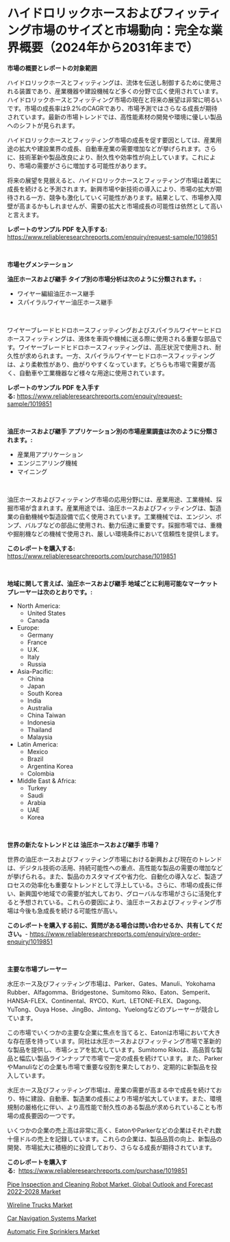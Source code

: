 <p><h1>ハイドロリックホースおよびフィッティング市場のサイズと市場動向：完全な業界概要（2024年から2031年まで）</h1></p><p><strong>市場の概要とレポートの対象範囲</strong></p>
<p><p>ハイドロリックホースとフィッティングは、流体を伝送し制御するために使用される装置であり、産業機器や建設機械など多くの分野で広く使用されています。ハイドロリックホースとフィッティング市場の現在と将来の展望は非常に明るいです。市場の成長率は9.2%のCAGRであり、市場予測ではさらなる成長が期待されています。最新の市場トレンドでは、高性能素材の開発や環境に優しい製品へのシフトが見られます。</p><p>ハイドロリックホースとフィッティング市場の成長を促す要因としては、産業用途の拡大や建設業界の成長、自動車産業の需要増加などが挙げられます。さらに、技術革新や製品改良により、耐久性や効率性が向上しています。これにより、市場の需要がさらに増加する可能性があります。</p><p>将来の展望を見据えると、ハイドロリックホースとフィッティング市場は着実に成長を続けると予測されます。新興市場や新技術の導入により、市場の拡大が期待される一方、競争も激化していく可能性があります。結果として、市場参入障壁が高まるかもしれませんが、需要の拡大と市場成長の可能性は依然として高いと言えます。</p></p>
<p><strong>レポートのサンプル PDF を入手する:</strong> <a href="https://www.reliableresearchreports.com/enquiry/request-sample/1019851">https://www.reliableresearchreports.com/enquiry/request-sample/1019851</a></p>
<p>&nbsp;</p>
<p><strong>市場セグメンテーション</strong></p>
<p><strong>油圧ホースおよび継手 タイプ別の市場分析は次のように分類されます。:</strong></p>
<p><ul><li>ワイヤー編組油圧ホース継手</li><li>スパイラルワイヤー油圧ホース継手</li></ul></p>
<p>&nbsp;</p>
<p><p>ワイヤーブレードヒドロホースフィッティングおよびスパイラルワイヤーヒドロホースフィッティングは、液体を車両や機械に送る際に使用される重要な部品です。ワイヤーブレードヒドロホースフィッティングは、高圧状況で使用され、耐久性が求められます。一方、スパイラルワイヤーヒドロホースフィッティングは、より柔軟性があり、曲がりやすくなっています。どちらも市場で需要が高く、自動車や工業機器など様々な用途に使用されています。</p></p>
<p><strong>レポートのサンプル PDF を入手する:</strong>&nbsp;<a href="https://www.reliableresearchreports.com/enquiry/request-sample/1019851">https://www.reliableresearchreports.com/enquiry/request-sample/1019851</a></p>
<p>&nbsp;</p>
<p><strong> 油圧ホースおよび継手 アプリケーション別の市場産業調査は次のように分類されます。:</strong></p>
<p><ul><li>産業用アプリケーション</li><li>エンジニアリング機械</li><li>マイニング</li></ul></p>
<p>&nbsp;</p>
<p><p>油圧ホースおよびフィッティング市場の応用分野には、産業用途、工業機械、採掘市場が含まれます。産業用途では、油圧ホースおよびフィッティングは、製造業の自動機械や製造設備で広く使用されています。工業機械では、エンジン、ポンプ、バルブなどの部品に使用され、動力伝達に重要です。採掘市場では、重機や掘削機などの機械で使用され、厳しい環境条件において信頼性を提供します。</p></p>
<p><strong>このレポートを購入する:</strong>&nbsp; <a href="https://www.reliableresearchreports.com/purchase/1019851">https://www.reliableresearchreports.com/purchase/1019851</a></p>
<p>&nbsp;</p>
<p><strong>地域に関して言えば、油圧ホースおよび継手 地域ごとに利用可能なマーケットプレーヤーは次のとおりです。:</strong></p>
<p><ul>
    <li>
        North America:
        <ul>
            <li>United States</li>
            <li>Canada</li>
        </ul>
    </li>
    <li>
        Europe:
        <ul>
            <li>Germany</li>
            <li>France</li>
            <li>U.K.</li>
            <li>Italy</li>
            <li>Russia</li>
        </ul>
    </li>
    <li>
        Asia-Pacific:
        <ul>
            <li>China</li>
            <li>Japan</li>
            <li>South Korea</li>
            <li>India</li>
            <li>Australia</li>
            <li>China Taiwan</li>
            <li>Indonesia</li>
            <li>Thailand</li>
            <li>Malaysia</li>
        </ul>
    </li>
    <li>
        Latin America:
        <ul>
            <li>Mexico</li>
            <li>Brazil</li>
            <li>Argentina Korea</li>
            <li>Colombia</li>
        </ul>
    </li>
    <li>
        Middle East & Africa:
        <ul>
            <li>Turkey</li>
            <li>Saudi</li>
            <li>Arabia</li>
            <li>UAE</li>
            <li>Korea</li>
        </ul>
    </li>
    </ul></p>
<p>&nbsp;</p>
<p><strong>世界の新たなトレンドとは 油圧ホースおよび継手 市場？</strong></p>
<p><p>世界の油圧ホースおよびフィッティング市場における新興および現在のトレンドは、デジタル技術の活用、持続可能性への重点、高性能な製品の需要の増加などが挙げられる。また、製品のカスタマイズや省力化、自動化の導入など、製造プロセスの効率化も重要なトレンドとして浮上している。さらに、市場の成長に伴い、新興国や地域での需要が拡大しており、グローバルな市場がさらに活発化すると予想されている。これらの要因により、油圧ホースおよびフィッティング市場は今後も急成長を続ける可能性が高い。</p></p>
<p><strong>このレポートを購入する前に、質問がある場合は問い合わせるか、共有してください。</strong>- <a href="https://www.reliableresearchreports.com/enquiry/pre-order-enquiry/1019851">https://www.reliableresearchreports.com/enquiry/pre-order-enquiry/1019851</a></p>
<p>&nbsp;</p>
<p><strong>主要な市場プレーヤー</strong></p>
<p><p>水圧ホース及びフィッティング市場は、Parker、Gates、Manuli、Yokohama Rubber、Alfagomma、Bridgestone、Sumitomo Riko、Eaton、Semperit、HANSA-FLEX、Continental、RYCO、Kurt、LETONE-FLEX、Dagong、YuTong、Ouya Hose、JingBo、Jintong、Yuelongなどのプレーヤーが競合しています。</p><p>この市場でいくつかの主要な企業に焦点を当てると、Eatonは市場において大きな存在感を持っています。同社は水圧ホースおよびフィッティング市場で革新的な製品を提供し、市場シェアを拡大しています。Sumitomo Rikoは、高品質な製品と幅広い製品ラインナップで市場で一定の成長を続けています。また、ParkerやManuliなどの企業も市場で重要な役割を果たしており、定期的に新製品を投入しています。</p><p>水圧ホース及びフィッティング市場は、産業の需要が高まる中で成長を続けており、特に建設、自動車、製造業の成長により市場が拡大しています。また、環境規制の厳格化に伴い、より高性能で耐久性のある製品が求められていることも市場の成長要因の一つです。</p><p>いくつかの企業の売上高は非常に高く、EatonやParkerなどの企業はそれぞれ数十億ドルの売上を記録しています。これらの企業は、製品品質の向上、新製品の開発、市場拡大に積極的に投資しており、さらなる成長が期待されています。</p></p>
<p><strong>このレポートを購入する:</strong>&nbsp;&nbsp;<a href="https://www.reliableresearchreports.com/purchase/1019851">https://www.reliableresearchreports.com/purchase/1019851</a></p>
<p><p><a href="https://view.publitas.com/reportprime-1/pipe-inspection-and-cleaning-robot-market-global-outlook-and-forecast-2022-2028-market-size-share-trends-analysis-report-by-application-regional-outlook-competitive-strategies-and-segment-forecasts-2023-2030/">Pipe Inspection and Cleaning Robot Market, Global Outlook and Forecast 2022-2028 Market</a></p><p><a href="https://github.com/beatblasta/Market-Research-Report-List-2/blob/main/wireline-trucks-market.md">Wireline Trucks Market</a></p><p><a href="https://github.com/angelajermaine/Market-Research-Report-List-2/blob/main/car-navigation-systems-market.md">Car Navigation Systems Market</a></p><p><a href="https://skillful-vermicelli-b89.notion.site/Automatic-Fire-Sprinklers-Market-Size-Focuses-on-Market-Dynamics-In-Depth-Analysis-and-Future-Proje-94fadcf5498442a699f84b45fabbfcd4">Automatic Fire Sprinklers Market</a></p></p>